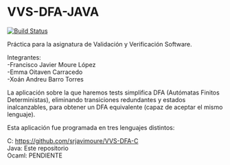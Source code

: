 # VVS-DFA-JAVA
[![Build Status](https://travis-ci.org/andreu-barro/VVS-DFA-JAVA.svg?branch=master)](https://travis-ci.org/andreu-barro/VVS-DFA-JAVA)

Práctica para la asignatura de Validación y Verificación Software.

Integrantes:  
-Francisco Javier Moure López  
-Emma Oitaven Carracedo  
-Xoán Andreu Barro Torres  

La aplicación sobre la que haremos tests simplifica DFA (Autómatas Finitos Deterministas), eliminando transiciones redundantes y estados inalcanzables, para obtener un DFA equivalente (capaz de aceptar el mismo lenguaje).

Esta aplicación fue programada en tres lenguajes distintos:

C: https://github.com/srjavimoure/VVS-DFA-C  
Java: Este repositorio  
Ocaml: PENDIENTE  
